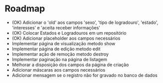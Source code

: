 # Roadmap

* (OK) Adicionar o 'old' aos campos 'sexo', 'tipo de logradouro', 'estado', 'interesses' e 'aceita receber informações'
* (OK) Colocar Estados e Logradouros em um repositório
* (OK) Adicionar placeholder aos campos necessários
* Implementar página de visualização metodo show
* Implementar página de edição  metodo edit
* Implementar ação de remoção metodo destroy
* Implementar paginação na página de listagem
* Melhorar a disposição dos campos da página de criação
* Adicionar máscaras aos campos necessários
* Adicionar mensagem se o registro não for gravado no banco de dados
